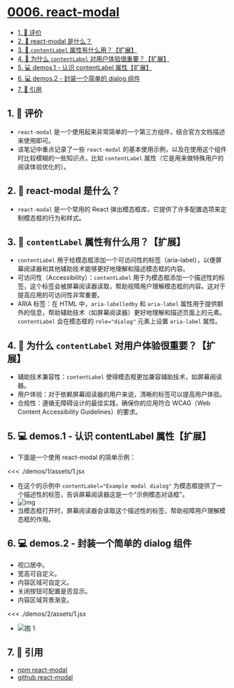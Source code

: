 # [0006. react-modal](https://github.com/tnotesjs/TNotes.react/tree/main/notes/0006.%20react-modal)

<!-- region:toc -->

- [1. 🫧 评价](#1--评价)
- [2. 🤔 react-modal 是什么？](#2--react-modal-是什么)
- [3. 🤔 `contentLabel` 属性有什么用？【扩展】](#3--contentlabel-属性有什么用扩展)
- [4. 🤔 为什么 `contentLabel` 对用户体验很重要？【扩展】](#4--为什么-contentlabel-对用户体验很重要扩展)
- [5. 💻 demos.1 - 认识 contentLabel 属性【扩展】](#5--demos1---认识-contentlabel-属性扩展)
- [6. 💻 demos.2 - 封装一个简单的 dialog 组件](#6--demos2---封装一个简单的-dialog-组件)
- [7. 🔗 引用](#7--引用)

<!-- endregion:toc -->

## 1. 🫧 评价

- `react-modal` 是一个使用起来非常简单的一个第三方组件，结合官方文档描述来使用即可。
- 该笔记中重点记录了一些 `react-modal` 的基本使用示例，以及在使用这个组件时比较模糊的一些知识点，比如 `contentLabel` 属性（它是用来做特殊用户的阅读体验优化的）。

## 2. 🤔 react-modal 是什么？

- `react-modal` 是一个常用的 React 弹出模态框库，它提供了许多配置选项来定制模态框的行为和样式。

## 3. 🤔 `contentLabel` 属性有什么用？【扩展】

- `contentLabel` 用于给模态框添加一个可访问性的标签（aria-label），以便屏幕阅读器和其他辅助技术能够更好地理解和描述模态框的内容。
- 可访问性（Accessibility）：`contentLabel` 用于为模态框添加一个描述性的标签，这个标签会被屏幕阅读器读取，帮助视障用户理解模态框的内容。这对于提高应用的可访问性非常重要。
- ARIA 标签：在 HTML 中，`aria-labelledby` 和 `aria-label` 属性用于提供额外的信息，帮助辅助技术（如屏幕阅读器）更好地理解和描述页面上的元素。`contentLabel` 会在模态框的 `role="dialog"` 元素上设置 `aria-label` 属性。

## 4. 🤔 为什么 `contentLabel` 对用户体验很重要？【扩展】

- 辅助技术兼容性：`contentLabel` 使得模态框更加兼容辅助技术，如屏幕阅读器。
- 用户体验：对于依赖屏幕阅读器的用户来说，清晰的标签可以提高用户体验。
- 合规性：遵循无障碍设计的最佳实践，确保你的应用符合 WCAG（Web Content Accessibility Guidelines）的要求。

## 5. 💻 demos.1 - 认识 contentLabel 属性【扩展】

- 下面是一个使用 react-modal 的简单示例：

<<< ./demos/1/assets/1.jsx

- 在这个的示例中 `contentLabel="Example modal dialog"` 为模态框提供了一个描述性的标签，告诉屏幕阅读器这是一个“示例模态对话框”。
- ![img](https://cdn.jsdelivr.net/gh/tnotesjs/imgs@main/2025-10-15-04-14-02.png)
- 当模态框打开时，屏幕阅读器会读取这个描述性的标签，帮助视障用户理解模态框的作用。

## 6. 💻 demos.2 - 封装一个简单的 dialog 组件

- 视口居中。
- 宽高可自定义。
- 内容区域可自定义。
- 关闭按钮可配置是否显示。
- 内容区域背景渐变。

<<< ./demos/2/assets/1.jsx

- ![图 1](https://cdn.jsdelivr.net/gh/tnotesjs/imgs@main/2025-10-15-04-15-22.png)

## 7. 🔗 引用

- [npm react-modal][1]
- [github react-modal][2]

[1]: https://www.npmjs.com/package/react-modal?activeTab=readme
[2]: https://github.com/reactjs/react-modal
